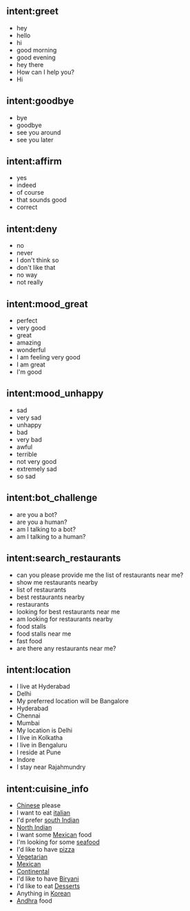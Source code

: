 ## intent:greet
- hey
- hello
- hi
- good morning
- good evening
- hey there
- How can I help you?
- Hi

## intent:goodbye
- bye
- goodbye
- see you around
- see you later

## intent:affirm
- yes
- indeed
- of course
- that sounds good
- correct

## intent:deny
- no
- never
- I don't think so
- don't like that
- no way
- not really

## intent:mood_great
- perfect
- very good
- great
- amazing
- wonderful
- I am feeling very good
- I am great
- I'm good

## intent:mood_unhappy
- sad
- very sad
- unhappy
- bad
- very bad
- awful
- terrible
- not very good
- extremely sad
- so sad

## intent:bot_challenge
- are you a bot?
- are you a human?
- am I talking to a bot?
- am I talking to a human?

## intent:search_restaurants
- can you please provide me the list of restaurants near me?
- show me restaurants nearby
- list of restaurants
- best restaurants nearby
- restaurants
- looking for best restaurants near me
- am looking for restaurants nearby
- food stalls
- food stalls near me
- fast food
- are there any restaurants near me?

## intent:location
- I live at Hyderabad
- Delhi
- My preferred location will be Bangalore
- Hyderabad
- Chennai
- Mumbai
- My location is Delhi
- I live in Kolkatha
- I live in Bengaluru
- I reside at Pune
- Indore
- I stay near Rajahmundry

## intent:cuisine_info
- [Chinese](cuisine) please
- I want to eat [italian](cuisine)
- I'd prefer [south Indian](cuisine)
- [North Indian](cuisine)
- I want some [Mexican](cuisine) food
- I'm looking for some [seafood](cuisine)
- I'd like to have [pizza](cuisine)
- [Vegetarian](cuisine)
- [Mexican](cuisine)
- [Continental](cuisine)
- I'd like to have [Biryani](cuisine)
- I'd like to eat [Desserts](cuisine)
- Anything in [Korean](cuisine)
- [Andhra](cuisine) food
